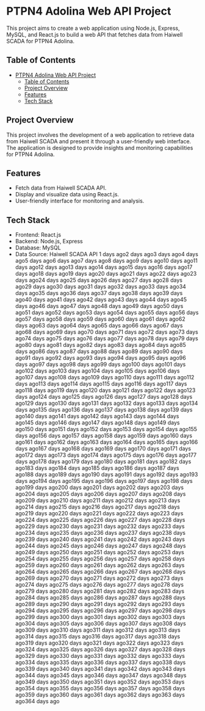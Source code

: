 # PTPN4 Adolina Web API Project

This project aims to create a web application using Node.js, Express, MySQL, and React.js to build a web API that fetches data from Haiwell SCADA for PTPN4 Adolina.

## Table of Contents

- [PTPN4 Adolina Web API Project](#ptpn4-adolina-web-api-project)
  - [Table of Contents](#table-of-contents)
  - [Project Overview](#project-overview)
  - [Features](#features)
  - [Tech Stack](#tech-stack)

## Project Overview

This project involves the development of a web application to retrieve data from Haiwell SCADA and present it through a user-friendly web interface. The application is designed to provide insights and monitoring capabilities for PTPN4 Adolina.

## Features

- Fetch data from Haiwell SCADA API.
- Display and visualize data using React.js.
- User-friendly interface for monitoring and analysis.

## Tech Stack

- Frontend: React.js
- Backend: Node.js, Express
- Database: MySQL
- Data Source: Haiwell SCADA API
1 days ago2 days ago3 days ago4 days ago5 days ago6 days ago7 days ago8 days ago9 days ago10 days ago11 days ago12 days ago13 days ago14 days ago15 days ago16 days ago17 days ago18 days ago19 days ago20 days ago21 days ago22 days ago23 days ago24 days ago25 days ago26 days ago27 days ago28 days ago29 days ago30 days ago31 days ago32 days ago33 days ago34 days ago35 days ago36 days ago37 days ago38 days ago39 days ago40 days ago41 days ago42 days ago43 days ago44 days ago45 days ago46 days ago47 days ago48 days ago49 days ago50 days ago51 days ago52 days ago53 days ago54 days ago55 days ago56 days ago57 days ago58 days ago59 days ago60 days ago61 days ago62 days ago63 days ago64 days ago65 days ago66 days ago67 days ago68 days ago69 days ago70 days ago71 days ago72 days ago73 days ago74 days ago75 days ago76 days ago77 days ago78 days ago79 days ago80 days ago81 days ago82 days ago83 days ago84 days ago85 days ago86 days ago87 days ago88 days ago89 days ago90 days ago91 days ago92 days ago93 days ago94 days ago95 days ago96 days ago97 days ago98 days ago99 days ago100 days ago101 days ago102 days ago103 days ago104 days ago105 days ago106 days ago107 days ago108 days ago109 days ago110 days ago111 days ago112 days ago113 days ago114 days ago115 days ago116 days ago117 days ago118 days ago119 days ago120 days ago121 days ago122 days ago123 days ago124 days ago125 days ago126 days ago127 days ago128 days ago129 days ago130 days ago131 days ago132 days ago133 days ago134 days ago135 days ago136 days ago137 days ago138 days ago139 days ago140 days ago141 days ago142 days ago143 days ago144 days ago145 days ago146 days ago147 days ago148 days ago149 days ago150 days ago151 days ago152 days ago153 days ago154 days ago155 days ago156 days ago157 days ago158 days ago159 days ago160 days ago161 days ago162 days ago163 days ago164 days ago165 days ago166 days ago167 days ago168 days ago169 days ago170 days ago171 days ago172 days ago173 days ago174 days ago175 days ago176 days ago177 days ago178 days ago179 days ago180 days ago181 days ago182 days ago183 days ago184 days ago185 days ago186 days ago187 days ago188 days ago189 days ago190 days ago191 days ago192 days ago193 days ago194 days ago195 days ago196 days ago197 days ago198 days ago199 days ago200 days ago201 days ago202 days ago203 days ago204 days ago205 days ago206 days ago207 days ago208 days ago209 days ago210 days ago211 days ago212 days ago213 days ago214 days ago215 days ago216 days ago217 days ago218 days ago219 days ago220 days ago221 days ago222 days ago223 days ago224 days ago225 days ago226 days ago227 days ago228 days ago229 days ago230 days ago231 days ago232 days ago233 days ago234 days ago235 days ago236 days ago237 days ago238 days ago239 days ago240 days ago241 days ago242 days ago243 days ago244 days ago245 days ago246 days ago247 days ago248 days ago249 days ago250 days ago251 days ago252 days ago253 days ago254 days ago255 days ago256 days ago257 days ago258 days ago259 days ago260 days ago261 days ago262 days ago263 days ago264 days ago265 days ago266 days ago267 days ago268 days ago269 days ago270 days ago271 days ago272 days ago273 days ago274 days ago275 days ago276 days ago277 days ago278 days ago279 days ago280 days ago281 days ago282 days ago283 days ago284 days ago285 days ago286 days ago287 days ago288 days ago289 days ago290 days ago291 days ago292 days ago293 days ago294 days ago295 days ago296 days ago297 days ago298 days ago299 days ago300 days ago301 days ago302 days ago303 days ago304 days ago305 days ago306 days ago307 days ago308 days ago309 days ago310 days ago311 days ago312 days ago313 days ago314 days ago315 days ago316 days ago317 days ago318 days ago319 days ago320 days ago321 days ago322 days ago323 days ago324 days ago325 days ago326 days ago327 days ago328 days ago329 days ago330 days ago331 days ago332 days ago333 days ago334 days ago335 days ago336 days ago337 days ago338 days ago339 days ago340 days ago341 days ago342 days ago343 days ago344 days ago345 days ago346 days ago347 days ago348 days ago349 days ago350 days ago351 days ago352 days ago353 days ago354 days ago355 days ago356 days ago357 days ago358 days ago359 days ago360 days ago361 days ago362 days ago363 days ago364 days ago